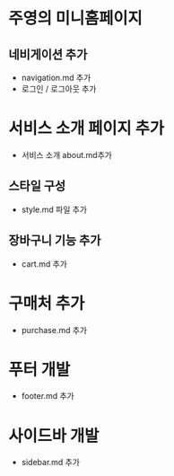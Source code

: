 # 주영의 미니홈페이지

## 네비게이션 추가

- navigation.md 추가
- 로그인 / 로그아웃 추가

# 서비스 소개 페이지 추가

- 서비스 소개 about.md추가

## 스타일 구성

- style.md 파일 추가

## 장바구니 기능 추가

- cart.md 추가

# 구매처 추가

- purchase.md 추가

# 푸터 개발
- footer.md 추가

# 사이드바 개발
 - sidebar.md 추가
